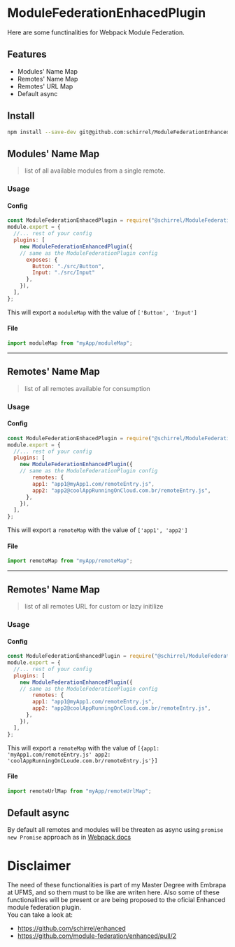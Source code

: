 # ModuleFederationEnhacedPlugin
Here are some functinalities for Webpack Module Federation.

##  Features
- Modules' Name Map
- Remotes' Name Map
- Remotes' URL Map
- Default async 



## Install
```sh
npm install --save-dev git@github.com:schirrel/ModuleFederationEnhancedPlugin.git
```


## Modules' Name Map
> list of all available modules from a single remote. 
 
### Usage
#### Config
```js
const ModuleFederationEnhacedPlugin = require("@schirrel/ModuleFederationEnhancedPlugin");
module.export = {
  //... rest of your config
  plugins: [
    new ModuleFederationEnhancedPlugin({
    // same as the ModuleFederationPlugin config
      exposes: {
        Button: "./src/Button",
        Input: "./src/Input"
      },
    }),
  ],
};
```
This will export a `moduleMap` with the value of `['Button', 'Input']`

#### File
```js
import moduleMap from "myApp/moduleMap";
```
______________________________________________________

## Remotes' Name Map
> list of all remotes available for consumption    
 
### Usage
#### Config
```js
const ModuleFederationEnhacedPlugin = require("@schirrel/ModuleFederationEnhancedPlugin");
module.export = {
  //... rest of your config
  plugins: [
    new ModuleFederationEnhancedPlugin({
    // same as the ModuleFederationPlugin config
        remotes: {
        app1: "app1@myApp1.com/remoteEntry.js",
        app2: "app2@coolAppRunningOnCloud.com.br/remoteEntry.js",
      },
    }),
  ],
};
```
This will export a `remoteMap` with the value of `['app1', 'app2']`

#### File
```js
import remoteMap from "myApp/remoteMap";
```

______________________________________________________

## Remotes' Name Map
>  list of all remotes URL for custom or lazy initilize    
 
### Usage
#### Config
```js
const ModuleFederationEnhancedPlugin = require("@schirrel/ModuleFederationEnhancedPlugin");
module.export = {
  //... rest of your config
  plugins: [
    new ModuleFederationEnhancedPlugin({
    // same as the ModuleFederationPlugin config
        remotes: {
        app1: "app1@myApp1.com/remoteEntry.js",
        app2: "app2@coolAppRunningOnCloud.com.br/remoteEntry.js",
      },
    }),
  ],
};
```
This will export a `remoteMap` with the value of `[{app1: 'myApp1.com/remoteEntry.js' app2: 'coolAppRunningOnCLoude.com.br/remoteEntry.js'}]`

#### File
```js
import remoteUrlMap from "myApp/remoteUrlMap";
```

## Default async 
By default all remotes and modules will be threaten as async using `promise new Promise` approach as in [Webpack docs](https://webpack.js.org/concepts/module-federation/)

# Disclaimer
The need of these functionalities is part of my Master Degree with Embrapa at UFMS, and so them must to be like are writen here.
Also some of these functionalities will be present or are being proposed to the oficial Enhanced module federation plugin.  
You can take a look at:
- https://github.com/schirrel/enhanced
- https://github.com/module-federation/enhanced/pull/2

